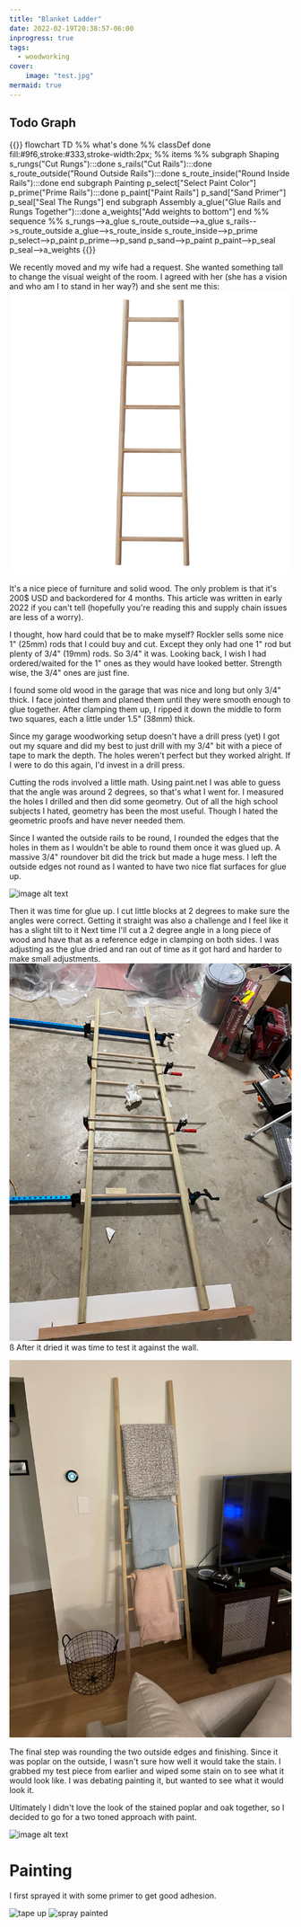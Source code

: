 ```yaml
---
title: "Blanket Ladder"
date: 2022-02-19T20:38:57-06:00
inprogress: true
tags:
  - woodworking
cover:
    image: "test.jpg"
mermaid: true
---
```


## Todo Graph
{{<mermaid>}}
flowchart TD
  %% what's done %%
  classDef done fill:#9f6,stroke:#333,stroke-width:2px;
  %% items %%
  subgraph Shaping
    s_rungs("Cut Rungs"):::done
    s_rails("Cut Rails"):::done
    s_route_outside("Round Outside Rails"):::done
    s_route_inside("Round Inside Rails"):::done
  end
  subgraph Painting
    p_select["Select Paint Color"]
    p_prime("Prime Rails"):::done
    p_paint["Paint Rails"]
    p_sand["Sand Primer"]
    p_seal["Seal The Rungs"]
  end
  subgraph Assembly
    a_glue("Glue Rails and Rungs Together"):::done
    a_weights["Add weights to bottom"]
  end
  %% sequence %%
    s_rungs-->a_glue
    s_route_outside-->a_glue
    s_rails-->s_route_outside
    a_glue-->s_route_inside
    s_route_inside-->p_prime
    p_select-->p_paint
    p_prime-->p_sand
    p_sand-->p_paint
    p_paint-->p_seal
    p_seal-->a_weights
{{</mermaid>}}

We recently moved and my wife had a request.
She wanted something tall to change the visual weight of the room.
I agreed with her (she has a vision and who am I to stand in her way?) and she sent me this:
![image alt text](Decorative+Bamboo+6+ft+Blanket+Ladder.jpg)

It's a nice piece of furniture and solid wood.
The only problem is that it's 200$ USD and backordered for 4 months.
This article was written in early 2022 if you can't tell (hopefully you're reading this and supply chain issues are less of a worry).

I thought, how hard could that be to make myself?
Rockler sells some nice 1" (25mm) rods that I could buy and cut.
Except they only had one 1" rod but plenty of 3/4" (19mm) rods.
So 3/4" it was.
Looking back, I wish I had ordered/waited for the 1" ones as they would have looked better.
Strength wise, the 3/4" ones are just fine.

I found some old wood in the garage that was nice and long but only 3/4" thick.
I face jointed them and planed them until they were smooth enough to glue together.
After clamping them up, I ripped it down the middle to form two squares, each a little under 1.5" (38mm) thick.

Since my garage woodworking setup doesn't have a drill press (yet) I got out my square and did my best to just drill with my 3/4" bit with a piece of tape to mark the depth.
The holes weren't perfect but they worked alright. If I were to do this again, I'd invest in a drill press.

Cutting the rods involved a little math.
Using paint.net I was able to guess that the angle was around 2 degrees, so that's what I went for.
I measured the holes I drilled and then did some geometry.
Out of all the high school subjects I hated, geometry has been the most useful.
Though I hated the geometric proofs and have never needed them.

Since I wanted the outside rails to be round, I rounded the edges that the holes in them as I wouldn't be able to round them once it was glued up.
A massive 3/4" roundover bit did the trick but made a huge mess.
I left the outside edges not round as I wanted to have two nice flat surfaces for glue up.

![image alt text](rounding_test.jpg)

Then it was time for glue up.
I cut little blocks at 2 degrees to make sure the angles were correct.
Getting it straight was also a challenge and I feel like it has a slight tilt to it
Next time I'll cut a 2 degree angle in a long piece of wood and have that as a reference edge in clamping on both sides.
I was adjusting as the glue dried and ran out of time as it got hard and harder to make small adjustments.
![image alt text](glue_up.jpg)
ß
After it dried it was time to test it against the wall.

![image alt text](test.jpg)

The final step was rounding the two outside edges and finishing.
Since it was poplar on the outside, I wasn't sure how well it would take the stain.
I grabbed my test piece from earlier and wiped some stain on to see what it would look like.
I was debating painting it, but wanted to see what it would look it.

Ultimately I didn't love the look of the stained poplar and oak together, so I decided to go for a two toned approach with paint.

![image alt text](stain_test.jpg)

# Painting

I first sprayed it with some primer to get good adhesion.

![tape up](IMG_0005.png)
![spray painted](spray_paint.png)


